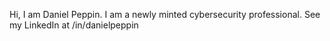 Hi, I am Daniel Peppin. I am a newly minted cybersecurity professional.
See my LinkedIn at /in/danielpeppin

